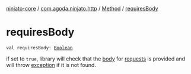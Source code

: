 [ninjato-core](../../index.md) / [com.agoda.ninjato.http](../index.md) / [Method](index.md) / [requiresBody](./requires-body.md)

# requiresBody

`val requiresBody: `[`Boolean`](https://kotlinlang.org/api/latest/jvm/stdlib/kotlin/-boolean/index.html)

if set to `true`, library will check that the [body](../-body/index.md) for [requests](../-request/index.md)
is provided and will throw [exception](../../com.agoda.ninjato.exception/-missing-body-exception/index.md) if it is not found.

